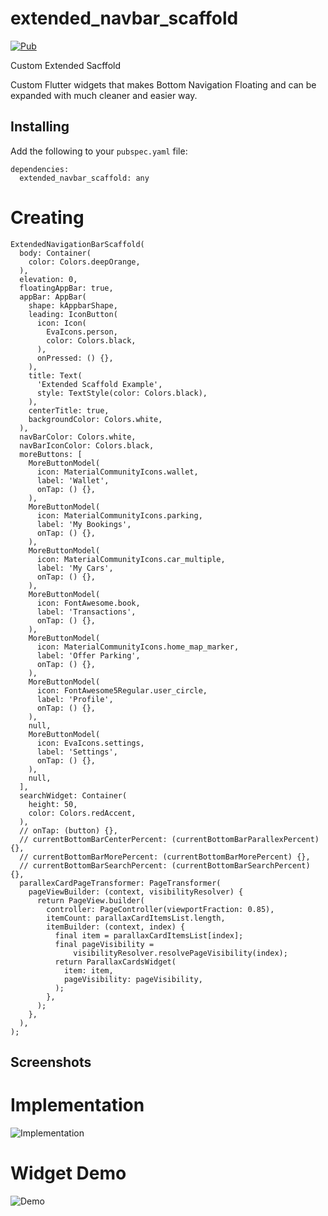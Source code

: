 # extended_navbar_scaffold

[![Pub](https://img.shields.io/pub/v/extended_navbar_scaffold)](https://pub.dartlang.org/packages/extended_navbar_scaffold)

Custom Extended Sacffold

Custom Flutter widgets that makes Bottom Navigation Floating and can be expanded with much cleaner and easier way.

## Installing

Add the following to your `pubspec.yaml` file:

    dependencies:
      extended_navbar_scaffold: any

# Creating 

    ExtendedNavigationBarScaffold(
      body: Container(
        color: Colors.deepOrange,
      ),
      elevation: 0,
      floatingAppBar: true,
      appBar: AppBar(
        shape: kAppbarShape,
        leading: IconButton(
          icon: Icon(
            EvaIcons.person,
            color: Colors.black,
          ),
          onPressed: () {},
        ),
        title: Text(
          'Extended Scaffold Example',
          style: TextStyle(color: Colors.black),
        ),
        centerTitle: true,
        backgroundColor: Colors.white,
      ),
      navBarColor: Colors.white,
      navBarIconColor: Colors.black,
      moreButtons: [
        MoreButtonModel(
          icon: MaterialCommunityIcons.wallet,
          label: 'Wallet',
          onTap: () {},
        ),
        MoreButtonModel(
          icon: MaterialCommunityIcons.parking,
          label: 'My Bookings',
          onTap: () {},
        ),
        MoreButtonModel(
          icon: MaterialCommunityIcons.car_multiple,
          label: 'My Cars',
          onTap: () {},
        ),
        MoreButtonModel(
          icon: FontAwesome.book,
          label: 'Transactions',
          onTap: () {},
        ),
        MoreButtonModel(
          icon: MaterialCommunityIcons.home_map_marker,
          label: 'Offer Parking',
          onTap: () {},
        ),
        MoreButtonModel(
          icon: FontAwesome5Regular.user_circle,
          label: 'Profile',
          onTap: () {},
        ),
        null,
        MoreButtonModel(
          icon: EvaIcons.settings,
          label: 'Settings',
          onTap: () {},
        ),
        null,
      ],
      searchWidget: Container(
        height: 50,
        color: Colors.redAccent,
      ),
      // onTap: (button) {},
      // currentBottomBarCenterPercent: (currentBottomBarParallexPercent) {},
      // currentBottomBarMorePercent: (currentBottomBarMorePercent) {},
      // currentBottomBarSearchPercent: (currentBottomBarSearchPercent) {},
      parallexCardPageTransformer: PageTransformer(
        pageViewBuilder: (context, visibilityResolver) {
          return PageView.builder(
            controller: PageController(viewportFraction: 0.85),
            itemCount: parallaxCardItemsList.length,
            itemBuilder: (context, index) {
              final item = parallaxCardItemsList[index];
              final pageVisibility =
                  visibilityResolver.resolvePageVisibility(index);
              return ParallaxCardsWidget(
                item: item,
                pageVisibility: pageVisibility,
              );
            },
          );
        },
      ),
    );

## Screenshots

# Implementation

<img src="https://github.com/ketanchoyal/extended_navbar_scaffold/raw/dev/ScreenShots/implementation.gif" alt="Implementation"/>

# Widget Demo

<img src="https://github.com/ketanchoyal/extended_navbar_scaffold/raw/master/ScreenShots/demo.gif" alt="Demo"/>